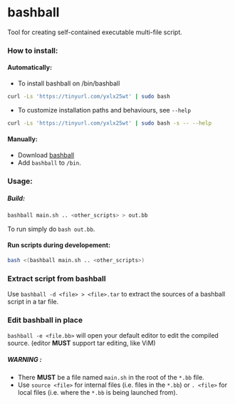 # bashball
Tool for creating self-contained executable multi-file script.

### How to install:
#### Automatically:
+ To install bashball on /bin/bashball
```bash
curl -Ls 'https://tinyurl.com/yxlx25wt' | sudo bash
```
+ To customize installation paths and behaviours, see `--help`
```bash
curl -Ls 'https://tinyurl.com/yxlx25wt' | sudo bash -s -- --help
```

#### Manually:
+ Download [bashball](https://github.com/blkgoose/bashball/releases/latest/download/bashball)
+ Add `bashball` to `/bin`.

### Usage:
##### Build:
```bash
bashball main.sh .. <other_scripts> > out.bb
```

To run simply do `bash out.bb`.

#### Run scripts during developement:
```bash
bash <(bashball main.sh .. <other_scripts>)
```

### Extract script from bashball
Use `bashball -d <file> > <file>.tar` to extract the sources of a bashball script in a tar file.

### Edit bashball in place
`bashball -e <file.bb>` will open your default editor to edit the compiled source. (editor __MUST__ support tar editing, like ViM)

##### WARNING :
+  There __MUST__ be a file named `main.sh` in the root of the `*.bb` file.
+  Use `source <file>` for internal files (i.e. files in the `*.bb`) or `. <file>` for local files (i.e. where the `*.bb` is being launched from).
